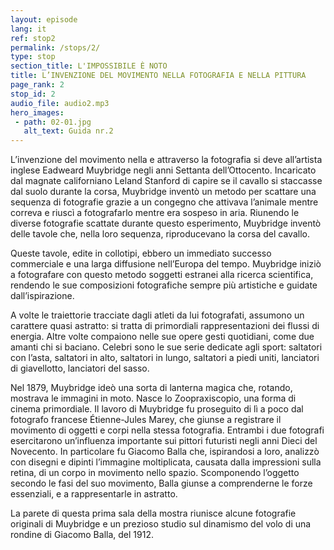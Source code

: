 ```yaml
---
layout: episode
lang: it
ref: stop2
permalink: /stops/2/
type: stop
section_title: L'IMPOSSIBILE È NOTO
title: L’INVENZIONE DEL MOVIMENTO NELLA FOTOGRAFIA E NELLA PITTURA
page_rank: 2
stop_id: 2
audio_file: audio2.mp3
hero_images:
 - path: 02-01.jpg
   alt_text: Guida nr.2
---
```


L’invenzione del movimento nella e attraverso la fotografia si deve all’artista inglese Eadweard Muybridge negli anni Settanta dell’Ottocento. Incaricato dal magnate californiano Leland Stanford di capire se il cavallo si staccasse dal suolo durante la corsa, Muybridge inventò un metodo per scattare una sequenza di fotografie grazie a un congegno che attivava l’animale mentre correva e riuscì a fotografarlo mentre era sospeso in aria. Riunendo le diverse fotografie scattate durante questo esperimento, Muybridge inventò delle tavole che, nella loro sequenza, riproducevano la corsa del cavallo.

Queste tavole, edite in collotipi, ebbero un immediato successo commerciale e una larga diffusione nell’Europa del tempo. Muybridge iniziò a fotografare con questo metodo soggetti estranei alla ricerca scientifica, rendendo le sue composizioni fotografiche sempre più artistiche e guidate dall’ispirazione.

A volte le traiettorie tracciate dagli atleti da lui fotografati, assumono un carattere quasi astratto: si tratta di primordiali rappresentazioni dei flussi di energia. Altre volte compaiono nelle sue opere gesti quotidiani, come due amanti chi si baciano. Celebri sono le sue serie dedicate agli sport: saltatori con l’asta, saltatori in alto, saltatori in lungo, saltatori a piedi uniti, lanciatori di giavellotto, lanciatori del sasso.

Nel 1879, Muybridge ideò una sorta di lanterna magica che, rotando, mostrava le immagini in moto. Nasce lo Zoopraxiscopio, una forma di cinema primordiale. Il lavoro di Muybridge fu proseguito di lì a poco dal fotografo francese Étienne-Jules Marey, che giunse a registrare il movimento di oggetti e corpi nella stessa fotografia. Entrambi i due fotografi esercitarono un’influenza importante sui pittori futuristi negli anni Dieci del Novecento. In particolare fu Giacomo Balla che, ispirandosi a loro, analizzò con disegni e dipinti l’immagine moltiplicata, causata dalla impressioni sulla retina, di un corpo in movimento nello spazio. Scomponendo l’oggetto secondo le fasi del suo movimento, Balla giunse a comprenderne le forze essenziali, e a rappresentarle in astratto.

La parete di questa prima sala della mostra riunisce alcune fotografie originali di Muybridge e un prezioso studio sul dinamismo del volo di una rondine di Giacomo Balla, del 1912.  
